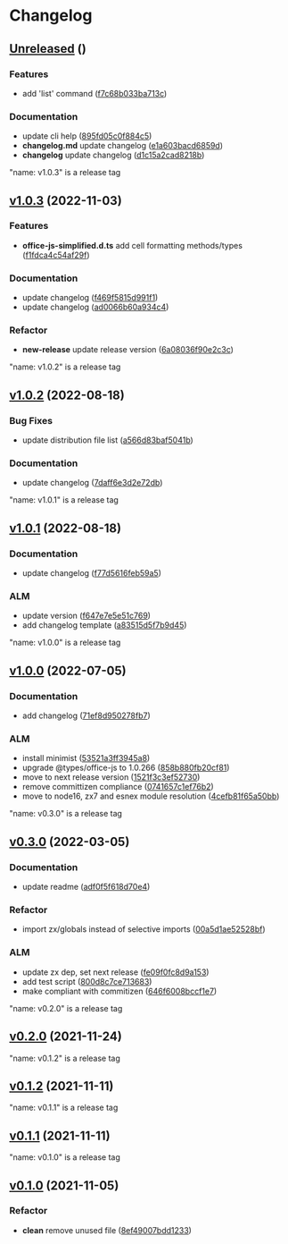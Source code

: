 # Changelog



## [Unreleased](https://gitlab.com/html-validate/html-validate/compare/Unreleased) ()

### Features

 -  add 'list' command ([f7c68b033ba713c](https://gitlab.com/html-validate/html-validate/commit/f7c68b033ba713c91927145c3a50639e18bf7675))


### Documentation

 -  update cli help ([895fd05c0f884c5](https://gitlab.com/html-validate/html-validate/commit/895fd05c0f884c57137de96cda8374958cfeb912))
 -  **changelog.md**  update changelog ([e1a603bacd6859d](https://gitlab.com/html-validate/html-validate/commit/e1a603bacd6859dadeaa6b07dde7d965f6f1da13))
 -  **changelog**  update changelog ([d1c15a2cad8218b](https://gitlab.com/html-validate/html-validate/commit/d1c15a2cad8218b5f874a3d9d89dcaf2250b7734))




"name: v1.0.3" is a release tag

## [v1.0.3](https://gitlab.com/html-validate/html-validate/compare/v1.0.3) (2022-11-03)

### Features

 -  **office-js-simplified.d.ts**  add cell formatting methods/types ([f1fdca4c54af29f](https://gitlab.com/html-validate/html-validate/commit/f1fdca4c54af29fb03a82996c45a3fc67ee7a859))


### Documentation

 -  update changelog ([f469f5815d991f1](https://gitlab.com/html-validate/html-validate/commit/f469f5815d991f1d38bfefa00ed7898a14859009))
 -  update changelog ([ad0066b60a934c4](https://gitlab.com/html-validate/html-validate/commit/ad0066b60a934c4f7c2a58ef47b6dc8f55f8fa39))

### Refactor

 -  **new-release**  update release version ([6a08036f90e2c3c](https://gitlab.com/html-validate/html-validate/commit/6a08036f90e2c3c073c30181a53634d2216d5b67))



"name: v1.0.2" is a release tag

## [v1.0.2](https://gitlab.com/html-validate/html-validate/compare/v1.0.2) (2022-08-18)


### Bug Fixes

 -  update distribution file list ([a566d83baf5041b](https://gitlab.com/html-validate/html-validate/commit/a566d83baf5041b194cc48ad4d46e79331dafc98))

### Documentation

 -  update changelog ([7daff6e3d2e72db](https://gitlab.com/html-validate/html-validate/commit/7daff6e3d2e72db7f53654a834ddc01699cd0971))




"name: v1.0.1" is a release tag

## [v1.0.1](https://gitlab.com/html-validate/html-validate/compare/v1.0.1) (2022-08-18)



### Documentation

 -  update changelog ([f77d5616feb59a5](https://gitlab.com/html-validate/html-validate/commit/f77d5616feb59a5596b83946ddf1dd1dad87592a))


### ALM 

 -  update version ([f647e7e5e51c769](https://gitlab.com/html-validate/html-validate/commit/f647e7e5e51c7690a4035785b690a978bdb1a8a4))
 -  add changelog template ([a83515d5f7b9d45](https://gitlab.com/html-validate/html-validate/commit/a83515d5f7b9d45b38d60db20d5f0122a929ed62))


"name: v1.0.0" is a release tag

## [v1.0.0](https://gitlab.com/html-validate/html-validate/compare/v1.0.0) (2022-07-05)



### Documentation

 -  add changelog ([71ef8d950278fb7](https://gitlab.com/html-validate/html-validate/commit/71ef8d950278fb788189da9ac0a6a9701036886a))


### ALM 

 -  install minimist ([53521a3ff3945a8](https://gitlab.com/html-validate/html-validate/commit/53521a3ff3945a86ec518d6356166f1e06285380))
 -  upgrade @types/office-js to 1.0.266 ([858b880fb20cf81](https://gitlab.com/html-validate/html-validate/commit/858b880fb20cf810e46cad14431cb32bcd062170))
 -  move to next release version ([1521f3c3ef52730](https://gitlab.com/html-validate/html-validate/commit/1521f3c3ef5273084a8fa0029f57756edd4a53de))
 -  remove committizen compliance ([0741657c1ef76b2](https://gitlab.com/html-validate/html-validate/commit/0741657c1ef76b2aaed9c54b3df5810986f14ff2))
 -  move to node16, zx7 and esnex module resolution ([4cefb81f65a50bb](https://gitlab.com/html-validate/html-validate/commit/4cefb81f65a50bb9ea9039b3d6a9c6cb71c88385))


"name: v0.3.0" is a release tag

## [v0.3.0](https://gitlab.com/html-validate/html-validate/compare/v0.3.0) (2022-03-05)



### Documentation

 -  update readme ([adf0f5f618d70e4](https://gitlab.com/html-validate/html-validate/commit/adf0f5f618d70e45714ee02d195a0c107f14acac))

### Refactor

 -  import zx/globals instead of selective imports ([00a5d1ae52528bf](https://gitlab.com/html-validate/html-validate/commit/00a5d1ae52528bfe7d035b592f88885a32bd483c))

### ALM 

 -  update zx dep, set next release ([fe09f0fc8d9a153](https://gitlab.com/html-validate/html-validate/commit/fe09f0fc8d9a153396ff9a18922bdcb97ca337e6))
 -  add test script ([800d8c7ce713683](https://gitlab.com/html-validate/html-validate/commit/800d8c7ce713683a4253d505686d94a544a130d7))
 -  make compliant with commitizen ([646f6008bccf1e7](https://gitlab.com/html-validate/html-validate/commit/646f6008bccf1e7af54ca359514daead807bcfdc))


"name: v0.2.0" is a release tag

## [v0.2.0](https://gitlab.com/html-validate/html-validate/compare/v0.2.0) (2021-11-24)







"name: v0.1.2" is a release tag

## [v0.1.2](https://gitlab.com/html-validate/html-validate/compare/v0.1.2) (2021-11-11)







"name: v0.1.1" is a release tag

## [v0.1.1](https://gitlab.com/html-validate/html-validate/compare/v0.1.1) (2021-11-11)







"name: v0.1.0" is a release tag

## [v0.1.0](https://gitlab.com/html-validate/html-validate/compare/v0.1.0) (2021-11-05)




### Refactor

 -  **clean**  remove unused file ([8ef49007bdd1233](https://gitlab.com/html-validate/html-validate/commit/8ef49007bdd12333fba0faa392b736c8bccb2e0d))


